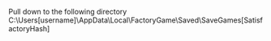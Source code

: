 Pull down to the following directory
C:\Users\[username]\AppData\Local\FactoryGame\Saved\SaveGames\[SatisfactoryHash]
